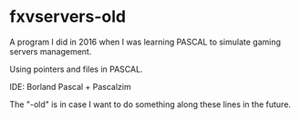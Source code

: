 # fxvservers-old
A program I did in 2016 when I was learning PASCAL to simulate gaming servers management.

Using pointers and files in PASCAL.

IDE: Borland Pascal + Pascalzim

The "-old" is in case I want to do something along these lines in the future.
